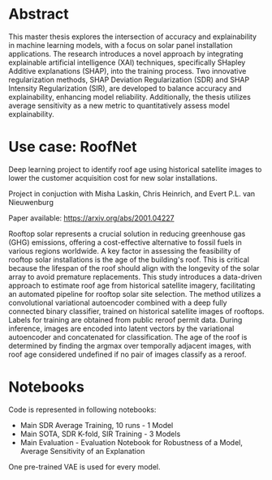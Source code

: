 # Abstract

This master thesis explores the intersection of accuracy and explainability in machine learning models, with a focus on solar panel installation applications. The research introduces a novel approach by integrating explainable artificial intelligence (XAI) techniques, specifically SHapley Additive explanations (SHAP), into the training process. Two innovative regularization methods, SHAP Deviation Regularization (SDR) and SHAP Intensity Regularization (SIR), are developed to balance accuracy and explainability, enhancing model reliability. Additionally, the thesis utilizes average sensitivity as a new metric to quantitatively assess model explainability. 


# Use case: RoofNet
Deep learning project to identify roof age using historical satellite images to lower the customer acquisition cost for new solar installations. 

Project in conjuction with Misha Laskin, Chris Heinrich, and Evert P.L. van Nieuwenburg

Paper available: https://arxiv.org/abs/2001.04227

Rooftop solar represents a crucial solution in reducing greenhouse gas (GHG) emissions, offering a cost-effective alternative to fossil fuels in various regions worldwide. A key factor in assessing the feasibility of rooftop solar installations is the age of the building's roof. This is critical because the lifespan of the roof should align with the longevity of the solar array to avoid premature replacements. This study introduces a data-driven approach to estimate roof age from historical satellite imagery, facilitating an automated pipeline for rooftop solar site selection. The method utilizes a convolutional variational autoencoder combined with a deep fully connected binary classifier, trained on historical satellite images of rooftops. Labels for training are obtained from public reroof permit data. During inference, images are encoded into latent vectors by the variational autoencoder and concatenated for classification. The age of the roof is determined by finding the argmax over temporally adjacent images, with roof age considered undefined if no pair of images classify as a reroof.


# Notebooks

Code is represented in following notebooks:

- Main SDR Average Training, 10 runs - 1 Model
- Main SOTA, SDR K-fold, SIR Training - 3 Models 
- Main Evaluation - Evaluation Notebook for Robustness of a Model, Average Sensitivity of an Explanation

One pre-trained VAE is used for every model.
